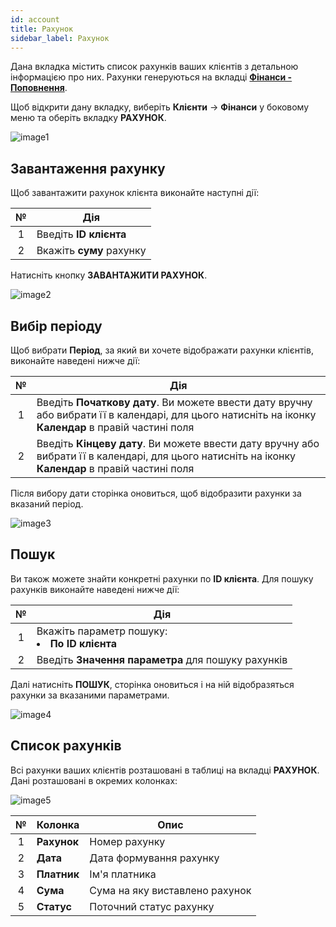 ```yaml
---
id: account
title: Рахунок
sidebar_label: Рахунок
---
```


Дана вкладка містить список рахунків ваших клієнтів з детальною інформацією про них. Рахунки генеруються на вкладці [**Фінанси - Поповнення**](../../client/finances/payment.md).

Щоб відкрити дану вкладку, виберіть **Клієнти** → **Фінанси** у боковому меню та оберіть вкладку **РАХУНОК**.

![image1](/img/uk/admin_finances_account/image1.png)

## Завантаження рахунку

Щоб завантажити рахунок клієнта виконайте наступні дії:

|  №  | Дія |
| :-: | --- |
| 1 | Введіть **ID клієнта** |
| 2 | Вкажіть **суму** рахунку  |

Натисніть кнопку **ЗАВАНТАЖИТИ РАХУНОК**.

![image2](/img/uk/admin_finances_account/image2.png)

## Вибір періоду

Щоб вибрати **Період**, за який ви хочете відображати рахунки клієнтів, виконайте наведені нижче дії:

|  №  | Дія |
| :-: | --- |
| 1 | Введіть **Початкову дату**. Ви можете ввести дату вручну або вибрати її в календарі, для цього натисніть на іконку **Календар** в правій частині поля |
| 2 | Введіть **Кінцеву дату**. Ви можете ввести дату вручну або вибрати її в календарі, для цього натисніть на іконку **Календар** в правій частині поля |

Після вибору дати сторінка оновиться, щоб відобразити рахунки за вказаний період.

![image3](/img/uk/admin_finances_account/image3.png)

## Пошук

Ви також можете знайти конкретні рахунки по **ID клієнта**. Для пошуку рахунків виконайте наведені нижче дії:

|  №  | Дія |
| :-: | --- |
| 1 | Вкажіть параметр пошуку: <li>**По ID клієнта**</li> |
| 2 | Введіть **Значення параметра** для пошуку рахунків |

Далі натисніть **ПОШУК**, сторінка оновиться і на ній відобразяться рахунки за вказаними параметрами.

![image4](/img/uk/admin_finances_account/image4.png)

## Список рахунків

Всі рахунки ваших клієнтів розташовані в таблиці на вкладці **РАХУНОК**. Дані розташовані в окремих колонках:

![image5](/img/uk/admin_finances_account/image5.png)

|  №  | Колонка | Опис |
| :-: | ------- | ---- |
| 1 | **Рахунок** | Номер рахунку |
| 2 | **Дата** | Дата формування рахунку |
| 3 | **Платник** | Ім'я платника |
| 4 | **Сума** | Сума на яку виставлено рахунок |
| 5 | **Статус** | Поточний статус рахунку |
